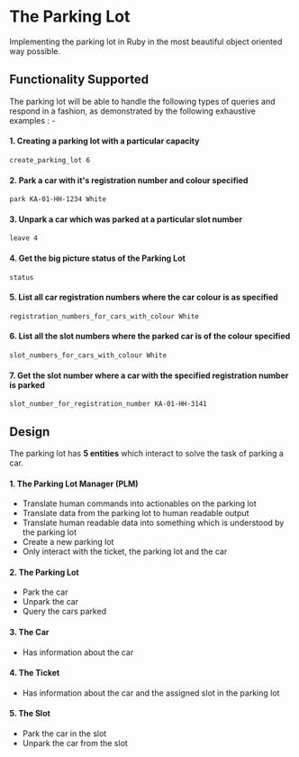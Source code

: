# The Parking Lot

Implementing the parking lot in Ruby in the most beautiful object oriented way possible.

## Functionality Supported

The parking lot will be able to handle the following types of queries and respond in a fashion, as demonstrated by the following exhaustive examples : -



#### 1. Creating a parking lot with a particular capacity
`create_parking_lot 6`

#### 2. Park a car with it's registration number and colour specified
`park KA-01-HH-1234 White`

#### 3. Unpark a car which was parked at a particular slot number
`leave 4`

#### 4. Get the big picture status of the Parking Lot
`status`

#### 5. List all car registration numbers where the car colour is as specified
`registration_numbers_for_cars_with_colour White`

#### 6. List all the slot numbers where the parked car is of the colour specified
`slot_numbers_for_cars_with_colour White`
 
#### 7. Get the slot number where a car with the specified registration number is parked
`slot_number_for_registration_number KA-01-HH-3141`	



## Design
The parking lot has **5 entities** which interact to solve the task of parking a car.

#### 1. The Parking Lot Manager (PLM)
* Translate human commands into actionables on the parking lot
* Translate data from the parking lot to human readable output
* Translate human readable data into something which is understood by the parking lot
* Create a new parking lot
* Only interact with the ticket, the parking lot and the car 

#### 2. The Parking Lot
* Park the car
* Unpark the car
* Query the cars parked

#### 3. The Car
* Has information about the car

#### 4. The Ticket
* Has information about the car and the assigned slot in the parking lot

#### 5. The Slot
* Park the car in the slot
* Unpark the car from the slot




